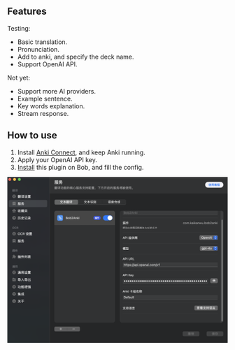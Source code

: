 ## Features
Testing:
- Basic translation.
- Pronunciation.
- Add to anki, and specify the deck name.
- Support OpenAI API.

Not yet:
- Support more AI providers.
- Example sentence.
- Key words explanation.
- Stream response.

## How to use
1. Install [Anki Connect](https://git.foosoft.net/alex/anki-connect), and keep Anki running.
2. Apply your OpenAI API key.
3. [Install](https://bobtranslate.com/guide/advance/plugin.html) this plugin on Bob, and fill the config.

![Example](assets/example.png)